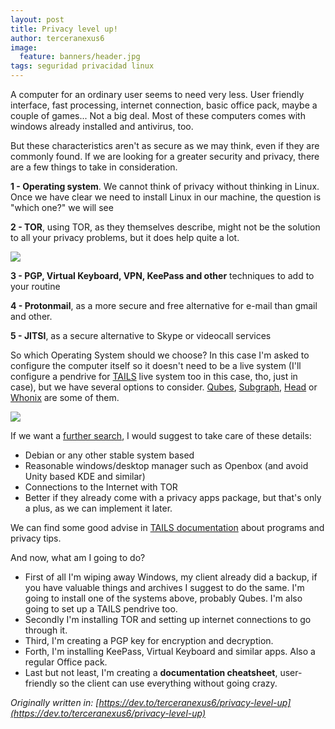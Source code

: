 ```yaml
---
layout: post
title: Privacy level up!
author: terceranexus6
image:
  feature: banners/header.jpg
tags: seguridad privacidad linux
---
```


A computer for an ordinary user seems to need very less. User friendly interface, fast processing, internet connection, basic office pack, maybe a couple of games... Not a big deal. Most of these computers comes with windows already installed and antivirus, too.

But these characteristics aren't as secure as we may think, even if they are commonly found. If we are looking for a greater security and privacy, there are a few things to take in consideration.

**1 - Operating system**. We cannot think of privacy without thinking in Linux. Once we have clear we need to install Linux in our machine, the question is "which one?" we will see

**2 - TOR**, using TOR, as they themselves describe, might not be the solution to all your privacy problems, but it does help quite a lot.

<img src="{{ site.url }}/assets/images/dev.to/tor-logo-700x404-340x191.png" style="display: block; margin: 0 auto;">

**3 - PGP, Virtual Keyboard, VPN, KeePass and other** techniques to add to your routine

**4 - Protonmail**, as a more secure and free alternative for e-mail than gmail and other.

**5 - JITSI**, as a secure alternative to Skype or videocall services

So which Operating System should we choose? In this case I'm asked to configure the computer itself so it doesn't need to be a live system (I'll configure a pendrive for [TAILS](https://tails.boum.org/index.en.html) live system too in this case, tho, just in case), but we have several options to consider. [Qubes](https://www.qubes-os.org/), [Subgraph](https://subgraph.com/sgos/), [Head](https://heads.dyne.org/) or [Whonix](https://www.whonix.org/) are some of them.

<img src="{{ site.url }}/assets/images/dev.to/Tails_icon.png" style="display: block; margin: 0 auto;">

If we want a [further search](https://distrowatch.com/?language=ES), I would suggest to take care of these details:

- Debian or any other stable system based
- Reasonable windows/desktop manager such as Openbox (and avoid Unity based KDE and similar)
- Connections to the Internet with TOR
- Better if they already come with a privacy apps package, but that's only a plus, as we can implement it later.

We can find some good advise in [TAILS documentation](https://tails.boum.org/doc/index.en.html) about programs and privacy tips.

And now, what am I going to do?

- First of all I'm wiping away Windows, my client already did a backup, if you have valuable things and archives I suggest to do the same. I'm going to install one of the systems above, probably Qubes. I'm also going to set up a TAILS pendrive too.
- Secondly I'm installing TOR and setting up internet connections to go through it.
- Third, I'm creating a PGP key for encryption and decryption.
- Forth, I'm installing KeePass, Virtual Keyboard and similar apps. Also a regular Office pack.
- Last but not least, I'm creating a **documentation cheatsheet**, user-friendly so the client can use everything without going crazy.

*Originally written in: [https://dev.to/terceranexus6/privacy-level-up](https://dev.to/terceranexus6/privacy-level-up)*
